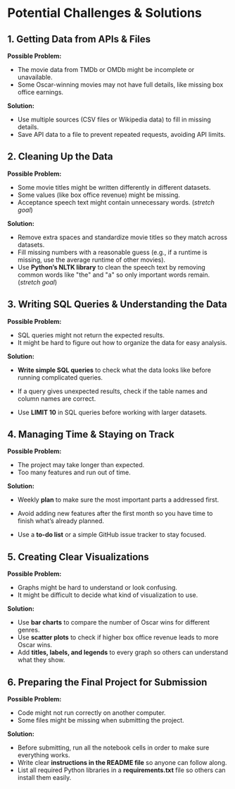 # **Potential Challenges & Solutions**

## **1. Getting Data from APIs & Files**

**Possible Problem:**

- The movie data from TMDb or OMDb might be incomplete or unavailable.
- Some Oscar-winning movies may not have full details, like missing box office earnings.

**Solution:**

- Use multiple sources (CSV files or Wikipedia data) to fill in missing details.  
- Save API data to a file to prevent repeated requests, avoiding API limits.

## **2. Cleaning Up the Data**

**Possible Problem:**

- Some movie titles might be written differently in different datasets.
- Some values (like box office revenue) might be missing.
- Acceptance speech text might contain unnecessary words. (*stretch goal*)

**Solution:**

- Remove extra spaces and standardize movie titles so they match across datasets.
- Fill missing numbers with a reasonable guess (e.g., if a runtime is missing, use the average runtime of other movies).
- Use **Python’s NLTK library** to clean the speech text by removing common words like "the" and "a" so only important words remain. (*stretch goal*)

## **3. Writing SQL Queries & Understanding the Data**

**Possible Problem:**

- SQL queries might not return the expected results.
- It might be hard to figure out how to organize the data for easy analysis.

**Solution:**

- **Write simple SQL queries** to check what the data looks like before running complicated queries.

- If a query gives unexpected results, check if the table names and column names are correct.

- Use **LIMIT 10** in SQL queries before working with larger datasets.

## **4. Managing Time & Staying on Track**

**Possible Problem:**

- The project may take longer than expected.
- Too many features and run out of time.

**Solution:**

- Weekly **plan** to make sure the most important parts a addressed first.

- Avoid adding new features after the first month so you have time to finish what’s already planned.

- Use a **to-do list** or a simple GitHub issue tracker to stay focused.

## **5. Creating Clear Visualizations**

**Possible Problem:**

- Graphs might be hard to understand or look confusing.
- It might be difficult to decide what kind of visualization to use.

**Solution:**

- Use **bar charts** to compare the number of Oscar wins for different genres.
- Use **scatter plots** to check if higher box office revenue leads to more Oscar wins.
- Add **titles, labels, and legends** to every graph so others can understand what they show.

## **6. Preparing the Final Project for Submission**

**Possible Problem:**

- Code might not run correctly on another computer.
- Some files might be missing when submitting the project.

**Solution:**

- Before submitting, run all the notebook cells in order to make sure everything works.
- Write clear **instructions in the README file** so anyone can follow along.
- List all required Python libraries in a **requirements.txt** file so others can install them easily.

